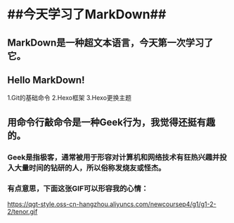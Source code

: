 # ##今天学习了MarkDown##
## MarkDown是一种超文本语言，今天第一次学习了它。
## Hello MarkDown!
1.Git的基础命令
2.Hexo框架
3.Hexo更换主题
## 用命令行敲命令是一种Geek行为，我觉得还挺有趣的。
### Geek是指极客，通常被用于形容对计算机和网络技术有狂热兴趣并投入大量时间的钻研的人，所以俗称发烧友或怪杰。
### 有点意思，下面这张GIF可以形容我的心情：
https://qgt-style.oss-cn-hangzhou.aliyuncs.com/newcoursep4/g1/g1-2-2/tenor.gif
